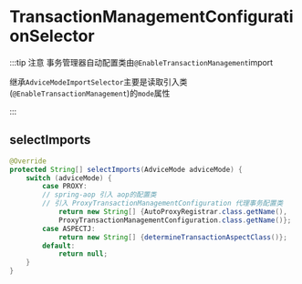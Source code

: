 # TransactionManagementConfigurationSelector

:::tip 注意
事务管理器自动配置类由`@EnableTransactionManagement`import

继承`AdviceModeImportSelector`主要是读取引入类(`@EnableTransactionManagement`)的`mode`属性

:::

## selectImports

```java
@Override
protected String[] selectImports(AdviceMode adviceMode) {
    switch (adviceMode) {
        case PROXY:
        // spring-aop 引入 aop的配置类
        // 引入 ProxyTransactionManagementConfiguration 代理事务配置类
            return new String[] {AutoProxyRegistrar.class.getName(),
            ProxyTransactionManagementConfiguration.class.getName()};
        case ASPECTJ:
            return new String[] {determineTransactionAspectClass()};
        default:
            return null;
    }
}
```

